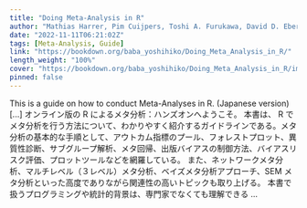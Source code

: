 ```yaml
---
title: "Doing Meta-Analysis in R"
author: "Mathias Harrer, Pim Cuijpers, Toshi A. Furukawa, David D. Ebert"
date: "2022-11-11T06:21:02Z"
tags: [Meta-Analysis, Guide]
link: "https://bookdown.org/baba_yoshihiko/Doing_Meta_Analysis_in_R/"
length_weight: "100%"
cover: "https://bookdown.org/baba_yoshihiko/Doing_Meta_Analysis_in_R/images/cover.png"
pinned: false
---
```


This is a guide on how to conduct Meta-Analyses in R. (Japanese version) [...] オンライン版の R によるメタ分析：ハンズオンへようこそ。 本書は、 R でメタ分析を行う方法について、わかりやすく紹介するガイドラインである。メタ分析の基本的な手順として、アウトカム指標のプール、フォレストプロット、異質性診断、サブグループ解析、メタ回帰、出版バイアスの制御方法、バイアスリスク評価、プロットツールなどを網羅している。 また、ネットワークメタ分析、マルチレベル（３レベル）メタ分析、ベイズメタ分析アプローチ、SEM メタ分析といった高度でありながら関連性の高いトピックも取り上げる。 本書で扱うプログラミングや統計的背景は、専門家でなくても理解できる ...
